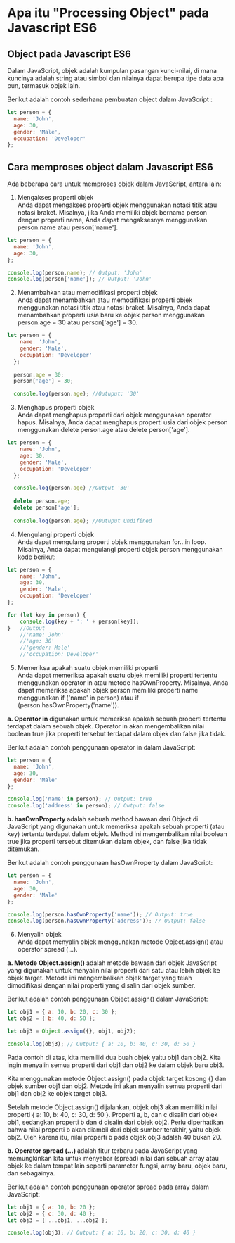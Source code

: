 # Apa itu "Processing Object" pada Javascript ES6

## Object pada Javascript ES6

Dalam JavaScript, objek adalah kumpulan pasangan kunci-nilai, di mana kuncinya adalah string atau simbol dan nilainya dapat berupa tipe data apa pun, termasuk objek lain.

Berikut adalah contoh sederhana pembuatan object dalam JavaScript :

```javascript
let person = {
  name: 'John',
  age: 30,
  gender: 'Male',
  occupation: 'Developer'
};
```

## Cara memproses object dalam Javascript ES6

Ada beberapa cara untuk memproses objek dalam JavaScript, antara lain:

1. Mengakses properti objek <br>
Anda dapat mengakses properti objek menggunakan notasi titik atau notasi braket. Misalnya, jika Anda memiliki objek bernama person dengan properti name, Anda dapat mengaksesnya menggunakan person.name atau person['name'].

```javascript
let person = {
  name: 'John',
  age: 30,
};

console.log(person.name); // Output: 'John'
console.log(person['name']); // Output: 'John'
```

2. Menambahkan atau memodifikasi properti objek <br>
Anda dapat menambahkan atau memodifikasi properti objek menggunakan notasi titik atau notasi braket. Misalnya, Anda dapat menambahkan properti usia baru ke objek person menggunakan person.age = 30 atau person['age'] = 30.

```javascript
let person = {
    name: 'John',
    gender: 'Male',
    occupation: 'Developer'
  };
  
  person.age = 30;
  person['age'] = 30;

  console.log(person.age); //Outuput: '30'
```

3. Menghapus properti objek <br>
Anda dapat menghapus properti dari objek menggunakan operator hapus. Misalnya, Anda dapat menghapus properti usia dari objek person menggunakan delete person.age atau delete person['age'].

```javascript
let person = {
    name: 'John',
    age: 30,
    gender: 'Male',
    occupation: 'Developer'
  };

  console.log(person.age) //Output '30'
  
  delete person.age;
  delete person['age'];
  
  console.log(person.age); //Outuput Undifined
```

4. Mengulangi properti objek <br>
Anda dapat mengulang properti objek menggunakan for...in loop. Misalnya, Anda dapat mengulangi properti objek person menggunakan kode berikut:

```javascript
let person = {
    name: 'John',
    age: 30,
    gender: 'Male',
    occupation: 'Developer'
};

for (let key in person) {
    console.log(key + ': ' + person[key]);
}   //Output 
    //'name: John'
    //'age: 30'
    //'gender: Male'
    //'occupation: Developer'
```

5. Memeriksa apakah suatu objek memiliki properti <br>
Anda dapat memeriksa apakah suatu objek memiliki properti tertentu menggunakan operator in atau metode hasOwnProperty. Misalnya, Anda dapat memeriksa apakah objek person memiliki properti name menggunakan if ('name' in person) atau if (person.hasOwnProperty('name')).

<b>     a. Operator in </b> digunakan untuk memeriksa apakah sebuah properti tertentu terdapat dalam sebuah objek. Operator in akan mengembalikan nilai boolean true jika properti tersebut terdapat dalam objek dan false jika tidak.

Berikut adalah contoh penggunaan operator in dalam JavaScript:

```javascript
let person = {
  name: 'John',
  age: 30,
  gender: 'Male'
};

console.log('name' in person); // Output: true
console.log('address' in person); // Output: false
```

<b>     b. hasOwnProperty </b> adalah sebuah method bawaan dari Object di JavaScript yang digunakan untuk memeriksa apakah sebuah properti (atau key) tertentu terdapat dalam objek. Method ini mengembalikan nilai boolean true jika properti tersebut ditemukan dalam objek, dan false jika tidak ditemukan.

Berikut adalah contoh penggunaan hasOwnProperty dalam JavaScript:

```javascript
let person = {
  name: 'John',
  age: 30,
  gender: 'Male'
};

console.log(person.hasOwnProperty('name')); // Output: true
console.log(person.hasOwnProperty('address')); // Output: false
```

6. Menyalin objek <br>
Anda dapat menyalin objek menggunakan metode Object.assign() atau operator spread (...).

<b>     a. Metode Object.assign() </b> adalah metode bawaan dari objek JavaScript yang digunakan untuk menyalin nilai properti dari satu atau lebih objek ke objek target. Metode ini mengembalikan objek target yang telah dimodifikasi dengan nilai properti yang disalin dari objek sumber.

Berikut adalah contoh penggunaan Object.assign() dalam JavaScript:

```javascript
let obj1 = { a: 10, b: 20, c: 30 };
let obj2 = { b: 40, d: 50 };

let obj3 = Object.assign({}, obj1, obj2);

console.log(obj3); // Output: { a: 10, b: 40, c: 30, d: 50 }
```

Pada contoh di atas, kita memiliki dua buah objek yaitu obj1 dan obj2. Kita ingin menyalin semua properti dari obj1 dan obj2 ke dalam objek baru obj3.

Kita menggunakan metode Object.assign() pada objek target kosong {} dan objek sumber obj1 dan obj2. Metode ini akan menyalin semua properti dari obj1 dan obj2 ke objek target obj3.

Setelah metode Object.assign() dijalankan, objek obj3 akan memiliki nilai properti { a: 10, b: 40, c: 30, d: 50 }. Properti a, b, dan c disalin dari objek obj1, sedangkan properti b dan d disalin dari objek obj2. Perlu diperhatikan bahwa nilai properti b akan diambil dari objek sumber terakhir, yaitu objek obj2. Oleh karena itu, nilai properti b pada objek obj3 adalah 40 bukan 20.

<b>     b. Operator spread (...) </b> adalah fitur terbaru pada JavaScript yang memungkinkan kita untuk menyebar (spread) nilai dari sebuah array atau objek ke dalam tempat lain seperti parameter fungsi, array baru, objek baru, dan sebagainya.

Berikut adalah contoh penggunaan operator spread pada array dalam JavaScript:

```javascript
let obj1 = { a: 10, b: 20 };
let obj2 = { c: 30, d: 40 };
let obj3 = { ...obj1, ...obj2 };

console.log(obj3); // Output: { a: 10, b: 20, c: 30, d: 40 }
```